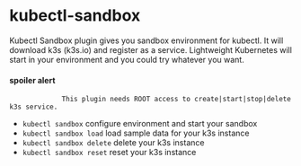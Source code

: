 # kubectl-sandbox

Kubectl Sandbox plugin gives you sandbox environment for kubectl. It will download k3s (k3s.io) and register as a service. Lightweight Kubernetes will start in your environment and you could try whatever you want.

#### spoiler alert

 ```                  
              This plugin needs ROOT access to create|start|stop|delete k3s service.
 ```

- `kubectl sandbox` configure environment and start your sandbox
- `kubectl sandbox load` load sample data for your k3s instance
- `kubectl sandbox delete` delete your k3s instance
- `kubectl sandbox reset` reset your k3s instance
